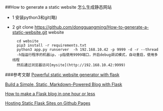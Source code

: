 ##How to generate a static website 怎么生成静态网站
+ 1  安装python3和git(略)
+ 2  git clone https://github.com/dongguangming/How-to-generate-a-static-website.git website

        cd website
        pip3 install -r requirements.txt
        python3 app.py runserver  -h 192.168.10.42 -p 9999 -d -r --thread
        -h指运行程序的机器ip，-p指使用9999端口，开启debug调试模式，自动重启，使用多线程
        然后通过浏览器访问[mysite](http://192.168.10.42:9999)


###参考文献
[Powerful static website generator with flask](https://nicolas.perriault.net/code/2012/dead-easy-yet-powerful-static-website-generator-with-flask/)

[Build a Simple, Static, Markdown-Powered Blog with Flask](http://www.jamesharding.ca/posts/simple-static-markdown-blog-in-flask/)

[How to make a Flask blog in one hour or less](http://charlesleifer.com/blog/how-to-make-a-flask-blog-in-one-hour-or-less/)

[Hosting Static Flask Sites on Github Pages](https://stevenloria.com/hosting-static-flask-sites-on-github-pages/)

